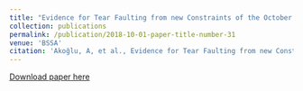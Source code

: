 ```yaml
---
title: "Evidence for Tear Faulting from new Constraints of the October 23rd, 2011, Mw 7.1 Van (Turkey) Earthquake based on InSAR, GPS, Coastal Uplift and Field Observations BSSA"
collection: publications
permalink: /publication/2018-10-01-paper-title-number-31
venue: 'BSSA'
citation: 'Akoğlu, A, et al., Evidence for Tear Faulting from new Constraints of the October 23rd, 2011, Mw 7.1 Van (Turkey) Earthquake based on InSAR, GPS, Coastal Uplift and Field Observations BSSA'
---
```

[Download paper here](http://SARImgGeodesy.github.io/mw7.1.pdf)
